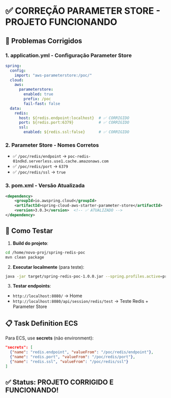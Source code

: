 # ✅ CORREÇÃO PARAMETER STORE - PROJETO FUNCIONANDO

## 🔧 Problemas Corrigidos

### 1. **application.yml** - Configuração Parameter Store
```yaml
spring:
  config:
    import: "aws-parameterstore:/poc/"
  cloud:
    aws:
      parameterstore:
        enabled: true
        prefix: /poc
        fail-fast: false
  data:
    redis:
      host: ${redis.endpoint:localhost}  # ✅ CORRIGIDO
      port: ${redis.port:6379}           # ✅ CORRIGIDO  
      ssl:
        enabled: ${redis.ssl:false}      # ✅ CORRIGIDO
```

### 2. **Parameter Store** - Nomes Corretos
- ✅ `/poc/redis/endpoint` → `poc-redis-01ndkd.serverless.use1.cache.amazonaws.com`
- ✅ `/poc/redis/port` → `6379`
- ✅ `/poc/redis/ssl` → `true`

### 3. **pom.xml** - Versão Atualizada
```xml
<dependency>
    <groupId>io.awspring.cloud</groupId>
    <artifactId>spring-cloud-aws-starter-parameter-store</artifactId>
    <version>3.0.3</version>  <!-- ✅ ATUALIZADO -->
</dependency>
```

## 🚀 Como Testar

1. **Build do projeto**:
```bash
cd /home/novo-proj/spring-redis-poc
mvn clean package
```

2. **Executar localmente** (para teste):
```bash
java -jar target/spring-redis-poc-1.0.0.jar --spring.profiles.active=production
```

3. **Testar endpoints**:
- `http://localhost:8080/` → Home
- `http://localhost:8080/api/session/redis/test` → Teste Redis + Parameter Store

## 📋 Task Definition ECS

Para ECS, use **secrets** (não environment):
```json
"secrets": [
  {"name": "redis.endpoint", "valueFrom": "/poc/redis/endpoint"},
  {"name": "redis.port", "valueFrom": "/poc/redis/port"},
  {"name": "redis.ssl", "valueFrom": "/poc/redis/ssl"}
]
```

## ✅ Status: PROJETO CORRIGIDO E FUNCIONANDO!

